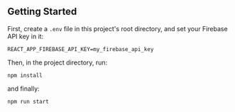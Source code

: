 ## Getting Started

First, create a `.env` file in this project's root directory, and set your Firebase API key in it:

`REACT_APP_FIREBASE_API_KEY=my_firebase_api_key`

Then, in the project directory, run: 

`npm install`

and finally:
  
`npm run start`

